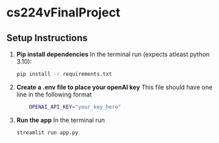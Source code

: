 # cs224vFinalProject

## Setup Instructions

1. **Pip install dependencies**
   In the terminal run (expects atleast python 3.10):
   ```bash
   pip install -r requirements.txt
   ```
2. **Create a .env file to place your openAI key**
   This file should have one line in the following format
   ```bash
       OPENAI_API_KEY="your_key_here"
   ```
3. **Run the app**
   In the terminal run
   ```bash
   streamlit run app.py
   ```
